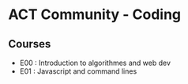 # ACT Community - Coding


## Courses

- E00 : Introduction to algorithmes and web dev
- E01 : Javascript and command lines
